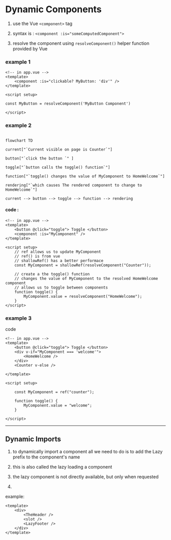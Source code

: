 # Dynamic Components

1. use the Vue `<component>` tag 

2. syntax is : `<component :is="someComputedComponent">`

3. resolve the component using `resolveComponent()` helper function provided by Vue 

### example 1

```Vue
<!-- in app.vue -->
<template>
    <component :is="clickable? MyButton: 'div'" />
</template>

<script setup>

const MyButton = resolveComponent('MyButton Component')

</script>
```

### example 2 

```mermaid

flowchart TD

current["`Current visible on page is Counter`"]

button["`click the button `" ]

toggle["`button calls the toggle() function`"]

function["`toggle() changes the value of MyComponent to HomeWelcome`"]

rendering["`which causes The rendered component to change to HomeWelcome`"]

current --> button --> toggle --> function --> rendering

```
#### code : 


```Vue
<!-- in app.vue -->
<template>
    <button @click="toggle"> Toggle </button>
    <component :is="MyComponent" />
</template>

<script setup>
    // ref allows us to update MyComponent
    // ref() is from vue
    // shallowRef() has a better performace
    const MyComponent = shallowRef(resolveComponent("Counter"));

    // create a the toggle() function
    // changes the value of MyComponent to the resolved HomeWelcome component
    // allows us to toggle between components
    function toggle() {
        MyComponent.value = resolveComponent("HomeWelcome");
    }
</script>
```

### example 3 

code 

```Vue
<!-- in app.vue -->
<template>
    <button @click="toggle"> Toggle </button>
    <div v-if="MyComponent === 'welcome'">
        <HomeWelcome />
    </div>
    <Counter v-else />

</template>

<script setup>

    const MyComponent = ref("counter");

    function toggle() {
        MyComponent.value = "welcome";
    }

</script>

```


<hr>

## Dynamic Imports 

1. to dynamically import a component all we need to do is to add the Lazy prefix to the component's name

2. this is also called the lazy loading a component

3. the lazy component is not directly available, but only when requested

4. 

example:

```Vue
<template>
    <div>
        <TheHeader />
        <slot />
        <LazyFooter />
    </div>
</template>

```







